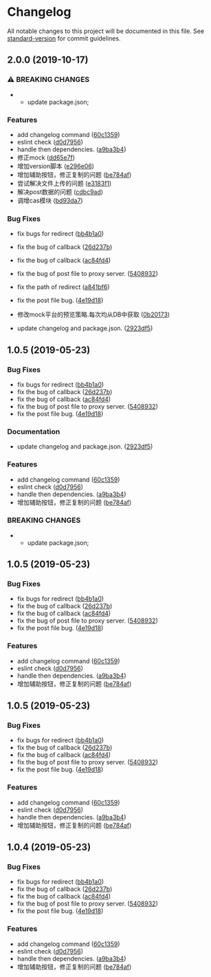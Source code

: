 # Changelog

All notable changes to this project will be documented in this file. See [standard-version](https://github.com/conventional-changelog/standard-version) for commit guidelines.

## 2.0.0 (2019-10-17)


### ⚠ BREAKING CHANGES

* * update package.json;

### Features

* add changelog command ([60c1359](https://github.com/shushanfx/api-mock/commit/60c135925cf2b94b395860d22d0e9eef7b75d79e))
* eslint check ([d0d7956](https://github.com/shushanfx/api-mock/commit/d0d79568721e3417052e4974663740fa44848df1))
* handle then dependencies. ([a9ba3b4](https://github.com/shushanfx/api-mock/commit/a9ba3b49b80daf26e90ed73ea56bc476aefe5c56))
* 修正mock ([dd65e7f](https://github.com/shushanfx/api-mock/commit/dd65e7f471932af858c87be2f615240f4564f021))
* 增加version脚本 ([e296e06](https://github.com/shushanfx/api-mock/commit/e296e064726857395878c062271338d52860e465))
* 增加辅助按钮，修正复制的问题 ([be784af](https://github.com/shushanfx/api-mock/commit/be784af9addb6f709643d26cd4fa183ce553c39a))
* 尝试解决文件上传的问题 ([e3183f1](https://github.com/shushanfx/api-mock/commit/e3183f1479554ffb9876540d41efb68f63004fab))
* 解决post数据的问题 ([cdbc9ad](https://github.com/shushanfx/api-mock/commit/cdbc9ad871e34caa554f096271d444de571d3e4d))
* 调增cas模块 ([bd93da7](https://github.com/shushanfx/api-mock/commit/bd93da7db2aed64151aec775320af479388e9e5c))


### Bug Fixes

* fix bugs for redirect ([bb4b1a0](https://github.com/shushanfx/api-mock/commit/bb4b1a031389d7c39da142589067fb4118e199e8))
* fix the bug of callback ([26d237b](https://github.com/shushanfx/api-mock/commit/26d237b7c847a9f849bfd94df2949e3cc24e6242))
* fix the bug of callback ([ac84fd4](https://github.com/shushanfx/api-mock/commit/ac84fd4e8733c1afd10a3afdb8c915836ce1db12))
* fix the bug of post file to proxy server. ([5408932](https://github.com/shushanfx/api-mock/commit/540893255d25115cdaf54fd9547f834ea3a9a4e5))
* fix the path of redirect ([a841bf6](https://github.com/shushanfx/api-mock/commit/a841bf6d9e7b97e9513fb8bf59fe02fce990271d))
* fix the post file bug. ([4e19d18](https://github.com/shushanfx/api-mock/commit/4e19d18c7e13189dea092b46a7d9c1d32c10b4d3))
* 修改mock平台的预览策略.每次均从DB中获取 ([0b20173](https://github.com/shushanfx/api-mock/commit/0b20173c496715488376867c9f966b29fc37879c))


* update changelog and package.json. ([2923df5](https://github.com/shushanfx/api-mock/commit/2923df5c9ad94162c236326c2173f54c47cdf67d))

## 1.0.5 (2019-05-23)


### Bug Fixes

* fix bugs for redirect ([bb4b1a0](https://github.com/shushanfx/api-mock/commit/bb4b1a0))
* fix the bug of callback ([26d237b](https://github.com/shushanfx/api-mock/commit/26d237b))
* fix the bug of callback ([ac84fd4](https://github.com/shushanfx/api-mock/commit/ac84fd4))
* fix the bug of post file to proxy server. ([5408932](https://github.com/shushanfx/api-mock/commit/5408932))
* fix the post file bug. ([4e19d18](https://github.com/shushanfx/api-mock/commit/4e19d18))


### Documentation

* update changelog and package.json. ([2923df5](https://github.com/shushanfx/api-mock/commit/2923df5))


### Features

* add changelog command ([60c1359](https://github.com/shushanfx/api-mock/commit/60c1359))
* eslint check ([d0d7956](https://github.com/shushanfx/api-mock/commit/d0d7956))
* handle then dependencies. ([a9ba3b4](https://github.com/shushanfx/api-mock/commit/a9ba3b4))
* 增加辅助按钮，修正复制的问题 ([be784af](https://github.com/shushanfx/api-mock/commit/be784af))


### BREAKING CHANGES

* * update package.json;



## 1.0.5 (2019-05-23)


### Bug Fixes

* fix bugs for redirect ([bb4b1a0](https://github.com/shushanfx/api-mock/commit/bb4b1a0))
* fix the bug of callback ([26d237b](https://github.com/shushanfx/api-mock/commit/26d237b))
* fix the bug of callback ([ac84fd4](https://github.com/shushanfx/api-mock/commit/ac84fd4))
* fix the bug of post file to proxy server. ([5408932](https://github.com/shushanfx/api-mock/commit/5408932))
* fix the post file bug. ([4e19d18](https://github.com/shushanfx/api-mock/commit/4e19d18))


### Features

* add changelog command ([60c1359](https://github.com/shushanfx/api-mock/commit/60c1359))
* eslint check ([d0d7956](https://github.com/shushanfx/api-mock/commit/d0d7956))
* handle then dependencies. ([a9ba3b4](https://github.com/shushanfx/api-mock/commit/a9ba3b4))
* 增加辅助按钮，修正复制的问题 ([be784af](https://github.com/shushanfx/api-mock/commit/be784af))



## 1.0.5 (2019-05-23)


### Bug Fixes

* fix bugs for redirect ([bb4b1a0](https://github.com/shushanfx/api-mock/commit/bb4b1a0))
* fix the bug of callback ([26d237b](https://github.com/shushanfx/api-mock/commit/26d237b))
* fix the bug of callback ([ac84fd4](https://github.com/shushanfx/api-mock/commit/ac84fd4))
* fix the bug of post file to proxy server. ([5408932](https://github.com/shushanfx/api-mock/commit/5408932))
* fix the post file bug. ([4e19d18](https://github.com/shushanfx/api-mock/commit/4e19d18))


### Features

* add changelog command ([60c1359](https://github.com/shushanfx/api-mock/commit/60c1359))
* eslint check ([d0d7956](https://github.com/shushanfx/api-mock/commit/d0d7956))
* handle then dependencies. ([a9ba3b4](https://github.com/shushanfx/api-mock/commit/a9ba3b4))
* 增加辅助按钮，修正复制的问题 ([be784af](https://github.com/shushanfx/api-mock/commit/be784af))



## 1.0.4 (2019-05-23)


### Bug Fixes

* fix bugs for redirect ([bb4b1a0](https://github.com/shushanfx/api-mock/commit/bb4b1a0))
* fix the bug of callback ([26d237b](https://github.com/shushanfx/api-mock/commit/26d237b))
* fix the bug of callback ([ac84fd4](https://github.com/shushanfx/api-mock/commit/ac84fd4))
* fix the bug of post file to proxy server. ([5408932](https://github.com/shushanfx/api-mock/commit/5408932))
* fix the post file bug. ([4e19d18](https://github.com/shushanfx/api-mock/commit/4e19d18))


### Features

* add changelog command ([60c1359](https://github.com/shushanfx/api-mock/commit/60c1359))
* eslint check ([d0d7956](https://github.com/shushanfx/api-mock/commit/d0d7956))
* handle then dependencies. ([a9ba3b4](https://github.com/shushanfx/api-mock/commit/a9ba3b4))
* 增加辅助按钮，修正复制的问题 ([be784af](https://github.com/shushanfx/api-mock/commit/be784af))
